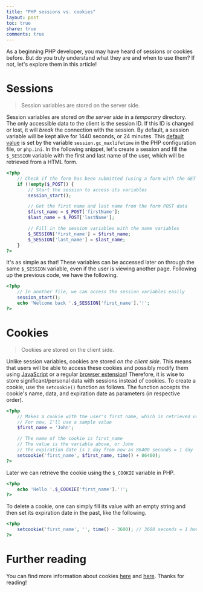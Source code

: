 ```yaml
---
title: "PHP sessions vs. cookies"
layout: post
toc: true
share: true
comments: true
---
```


As a beginning PHP developer, you may have heard of sessions or cookies before. But do you truly understand what they are and when to use them? If not, let's explore them in this article!

# Sessions

> Session variables are stored on the server side.

Session variables are stored *on the server side* in a *temporary* directory. The only accessible data to the client is the session ID. If this ID is changed or lost, it will *break* the connection with the session. By default, a session variable will be kept alive for 1440 seconds, or 24 minutes. This [default value](http://www.php.net/manual/en/session.configuration.php) is set by the variable `session.gc_maxlifetime` in the PHP configuration file, or `php.ini`. In the following snippet, let's create a session and fill the `$_SESSION` variable with the first and last name of the user, which will be retrieved from a HTML form.

```php
<?php
	// Check if the form has been submitted (using a form with the GET method is optional)
	if (!empty($_POST)) {
		// Start the session to access its variables
		session_start();

		// Get the first name and last name from the form POST data
		$first_name = $_POST['firstName'];
		$last_name = $_POST['lastName'];

		// Fill in the session variables with the name variables
		$_SESSION['first_name'] = $first_name;
		$_SESSION['last_name'] = $last_name;
	}
?>
```

It's as simple as that! These variables can be accessed later on through the same `$_SESSION` variable, even if the user is viewing another page. Following up the previous code, we have the following.

```php
<?php
	// In another file, we can access the session variables easily
	session_start();
	echo 'Welcome back '.$_SESSION['first_name'].'!';
?>
```

# Cookies

> Cookies are stored on the client side.

Unlike session variables, cookies are stored *on the client side*. This means that users will be able to access these cookies and possibly modify them using [JavaScript](http://blog.creativeitp.com/posts-and-articles/javascript/javascript-injection-cookie-editing/) or a regular [browser extension](https://chrome.google.com/webstore/detail/edit-this-cookie/fngmhnnpilhplaeedifhccceomclgfbg?hl=en)! Therefore, it is wise to store significant/personal data with sessions instead of cookies. To create a cookie, use the `setcookie()` function as follows. The function accepts the cookie's name, data, and expiration date as parameters (in respective order).

```php
<?php
	// Makes a cookie with the user's first name, which is retrieved using a POST form as shown previously
	// For now, I'll use a sample value
	$first_name = 'John';

	// The name of the cookie is first_name
	// The value is the variable above, or John
	// The expiration date is 1 day from now as 86400 seconds = 1 day
	setcookie('first_name', $first_name, time() + 86400);
?>
```

Later we can retrieve the cookie using the `$_COOKIE` variable in PHP.

```php
<?php
	echo 'Hello '.$_COOKIE['first_name'].'!';
?>
```

To delete a cookie, one can simply fill its value with an empty string and then set its expiration date in the past, like the following.

```php
<?php
	setcookie('first_name', '', time() - 3600); // 3600 seconds = 1 hour
?>
```

# Further reading

You can find more information about cookies [here](http://davidwalsh.name/php-cookies) and [here](http://php.net/manual/en/function.setcookie.php). Thanks for reading!
